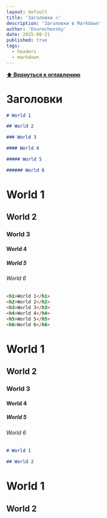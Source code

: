 ```yaml
---
layout: default
title: 'Заголовки 🔥'
description: 'Заголовки в Markdown'
author: 'Dvurechensky'
date: 2025-08-21
published: true
tags:
  - headers
  - markdown
---
```


**[⬆ Вернуться к оглавлению](../index.md)**

# Заголовки

```md
# World 1

## World 2

### World 3

#### World 4

##### World 5

###### World 6
```

<!-- omit in toc -->

# World 1

<!-- omit in toc -->

## World 2

<!-- omit in toc -->

### World 3

<!-- omit in toc -->

#### World 4

<!-- omit in toc -->

##### World 5

<!-- omit in toc -->

###### World 6

```md
<h1>World 1</h1>
<h2>World 2</h2>
<h3>World 3</h3>
<h4>World 4</h4>
<h5>World 5</h5>
<h6>World 6</h6>
```

<!-- omit in toc -->
<h1>World 1</h1>
<!-- omit in toc -->
<h2>World 2</h2>
<!-- omit in toc -->
<h3>World 3</h3>
<!-- omit in toc -->
<h4>World 4</h4>
<!-- omit in toc -->
<h5>World 5</h5>
<!-- omit in toc -->
<h6>World 6</h6>

```md
# World 1

## World 2
```

<!-- omit in toc -->

# World 1 <!-- markdownlint-disable MD003 -->

<!-- omit in toc -->

## World 2 <!-- markdownlint-disable MD003 -->
